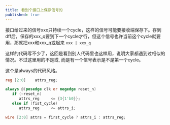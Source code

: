 ```yaml
---
title: 看到个接口上保存信号的
published: true
---
```


接口给过来的信号xxx只持续一个cycle，这样的信号可能要接收端保存下。存到dff后，保存的xxx_q要到下一个cycle才行，但这个信号也许当前这个cycle就要用，那就把xxx和xxx_q或起来   `xxx | xxx_q`

这样的代码写不少了，这回是看到别人代码里也这样用，说明大家都遇到过相似的情况。不过这里用的不是或, 而是有一个信号表示是不是第一个cycle。

这个是always的代码风格。

`````verilog
reg [2:0]    attrs_reg;

always @(posedge clk or negedge reset_n)
   if (~reset_n)
      attrs_reg     <= {3{1'b0}};
   else if (fist_cycle)
      attrs_reg     <= attrs_i;

wire [2:0] attrs = first_cycle ? attrs_i : attrs_reg;
       
`````

